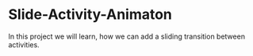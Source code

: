 # Slide-Activity-Animaton
In this project we will learn, how we can add a sliding transition between activities.
